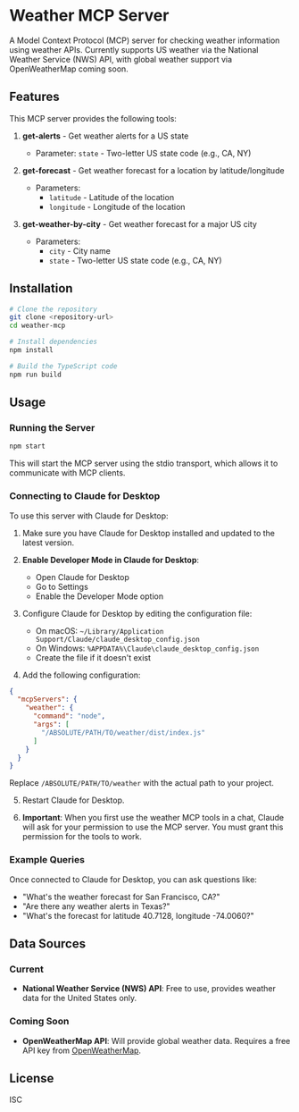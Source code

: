 # Weather MCP Server

A Model Context Protocol (MCP) server for checking weather information using weather APIs. Currently supports US weather via the National Weather Service (NWS) API, with global weather support via OpenWeatherMap coming soon.

## Features

This MCP server provides the following tools:

1. **get-alerts** - Get weather alerts for a US state
   - Parameter: `state` - Two-letter US state code (e.g., CA, NY)

2. **get-forecast** - Get weather forecast for a location by latitude/longitude
   - Parameters:
     - `latitude` - Latitude of the location
     - `longitude` - Longitude of the location

3. **get-weather-by-city** - Get weather forecast for a major US city
   - Parameters:
     - `city` - City name
     - `state` - Two-letter US state code (e.g., CA, NY)

## Installation

```bash
# Clone the repository
git clone <repository-url>
cd weather-mcp

# Install dependencies
npm install

# Build the TypeScript code
npm run build
```

## Usage

### Running the Server

```bash
npm start
```

This will start the MCP server using the stdio transport, which allows it to communicate with MCP clients.

### Connecting to Claude for Desktop

To use this server with Claude for Desktop:

1. Make sure you have Claude for Desktop installed and updated to the latest version.

2. **Enable Developer Mode in Claude for Desktop**:
   - Open Claude for Desktop
   - Go to Settings
   - Enable the Developer Mode option

3. Configure Claude for Desktop by editing the configuration file:
   - On macOS: `~/Library/Application Support/Claude/claude_desktop_config.json`
   - On Windows: `%APPDATA%\Claude\claude_desktop_config.json`
   - Create the file if it doesn't exist

4. Add the following configuration:

```json
{
  "mcpServers": {
    "weather": {
      "command": "node",
      "args": [
        "/ABSOLUTE/PATH/TO/weather/dist/index.js"
      ]
    }
  }
}
```

Replace `/ABSOLUTE/PATH/TO/weather` with the actual path to your project.

5. Restart Claude for Desktop.

6. **Important**: When you first use the weather MCP tools in a chat, Claude will ask for your permission to use the MCP server. You must grant this permission for the tools to work.

### Example Queries

Once connected to Claude for Desktop, you can ask questions like:

- "What's the weather forecast for San Francisco, CA?"
- "Are there any weather alerts in Texas?"
- "What's the forecast for latitude 40.7128, longitude -74.0060?"

## Data Sources

### Current
- **National Weather Service (NWS) API**: Free to use, provides weather data for the United States only.

### Coming Soon
- **OpenWeatherMap API**: Will provide global weather data. Requires a free API key from [OpenWeatherMap](https://openweathermap.org/api).

## License

ISC
